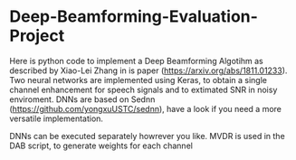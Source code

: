 # Deep-Beamforming-Evaluation-Project

Here is python code to implement a Deep Beamforming Algotihm as described by Xiao-Lei Zhang in is paper 
(https://arxiv.org/abs/1811.01233). Two neural networks are implemented using Keras, to obtain a single channel enhancement for
speech signals and to extimated SNR in noisy enviroment. DNNs are based on Sednn (https://github.com/yongxuUSTC/sednn), have 
a look if you need a more versatile implementation. 

DNNs can be executed separately howrever you like. MVDR is used in the DAB script, to generate weights for each channel
